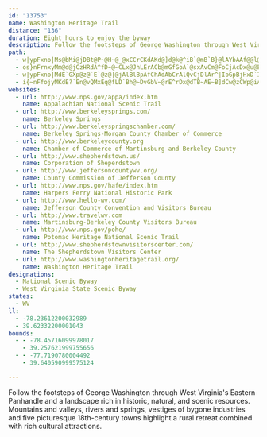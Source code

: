 ```yaml
---
id: "13753"
name: Washington Heritage Trail
distance: "136"
duration: Eight hours to enjoy the byway
description: Follow the footsteps of George Washington through West Virginia's Eastern Panhandle and a landscape rich in historic, natural, and scenic resources. Mountains and valleys, rivers and springs, vestiges of bygone industries and five picturesque 18th-century towns highlight a rural retreat combined with rich cultural attractions.
path:
  - w|ypFxno|Ms@bMi@jDBt@P~@H~@_@xCCrCKdAKd@]d@k@^iB`@mB`B}@lAYbAAf@@l@xA`JrCfE`BbB~@xBNxAI`@Wr@aA~@gHzCy@J_AS}FsBkGyDwLuD_AXeLfGSTOj@Ap@Fr@Nd@v@z@rJbDlBb@tI|@xAd@bJtErBpAhB`CdFrIxDzFlE~JrAfBx@j@~ClArBfBxCrAfH~F`BtBZv@X`Bd@dA\XXj@NlCn@nGzJtNl@lAVjAHfA@x@GrAmBlLEl@H~DCrAOvBo@nFc@dA[f@}DxDmB`Cu@dBs@~B]zC_BfXqIjm@iBfLB~@b@xAxIzXXt@x@~@vDrCbDz@tD~A~Z`Q|C`Cnd@t`@zy@nn@nFtDxRlK~B~ApAlApJhM`B~A|@j@~LfEnP`H~@XvNvBvCt@pLdI|RtKxA`A|A`BzIjLdBfBfDfC|EdC|RrG|M`IlRbJ`Al@l@h@|EvG~@hAlGhFvBvAvDxArCZ`AA|Ky@jC?lBFlGv@|BLbBK|FsAlDg@|EQfYdArF^bNfBtb@rGhB`@fDvA~QlJrSzJdCfAvBj@lXzElCv@|HfDfDx@rDLbC?bESt@JfEfCbATpAr@fAhBb@hBrA`L@~EH^?tC_@|DEbBNnANZdAfArAd@x@E^Od@i@`AiDTY`DiAz@{ATMXEbBp@nAXr@ChC[b@@dBl@^AzC_An@EdEDjB`@jAx@lBbCfFlCn@n@x@|Ad@rARxAIhEUjFDxANt@^n@vCxClBxAhEbCvFhB~AXdJ`C|G^bBl@dAl@lDlDb@r@rFjG|AtB|@|AdAfCn@v@~Ah@bM|Bt@XTZXj@nAnHr@pFhAjPn@~Dx@xDNfADlA_@pC_AfCoApBmCzCu@xAw@xBoArGk@rBuAfBaBpAgBl@oBfAsCfE}FhLqDvE_ShQcAr@oAXiAAsCeAcBeAcB_A{@YqBGoARiNfIqJfGeBlBcArBeAdEYrC?`FTbCl@|Bn@`Bt@xAbDvEdLpQrBzEzHnVhAlClJvQfCrFdA`Et@vGhA|F~G`XXfCCrB}Fjb@Yl@s@r@eAV{MyDs@EsCVyA@gM_BaFMcReE}EuAaLqCgDJwLzEmDv@}AFcDGuMw@}CPiDl@mGdDwb@xVuAbAmAtB_ApC[dCCtCRfDd@~Db@rFJdB?tCQ`D}A|DuAbB}AjAwUbNoE|C}BbAsChBiEzBeEzC}J~EgD~@oBMcCeAsByA}@_@eBm@gDq@
  - os}nFrnxyMm@d@jCzHRdA^fD~@~CLx@JhLErACb@mGfGoA`@sxAvCm@FoCjAcDx@u@EoJgCgLmCy@Qc@?oMpAkCf@uHrBmE~@y@FmV?ePM{Ke@iADwExBkBrAc@G}@cAePwRiAk@m@?oAHq`@hFgHp@wV`DwHf@iTPiO_@kJ?yPXu@~@{JbViCxCgHf@_a@iCoAUs@BYPUb@_@pASjAGrCWn@oPlD{ATqI`CsM`FaB`@uH|AoGd@{Gx@qDCoJm@oUaCoXmEmHyAmKsCwEeBoR{DyQyCcReBeBYgDfCo@xAiIj[`FfD|@~@dF`KxCrFpSva@zIdS`HhS~Lz_@dNf`@pMx_@v@fCxA`GhC~N|FjOnFfQ`FhLhu@vkByDrDs@f@{EdCg@n@sBbEqK|NsCnH{DxIi@d@{@^iE~@kFxAyRhHuQdFkBx@uBrAwAlAcI`GsAp@yDrAaDtAkBjAqDlCuDxEaGxHeOpVkKtNk\hf@iRv[qJtOi@rAiA~FgAzB[vAu@nIc@fCi@xAsC|EsB~AQb@G|An@zDbAlIi@jBoBnDmClDyClCeCjG{BxDiAfAeArBy@jCwB`J}IfXqAdC_BxAaAj@s@rBW`EYjC}B|LuEzSqAlEkGnOmAtHiC`FSjAo@nDEbAn@nKIvAiBnGu@lAmCrAi@|@Sx@g@lFm@`IYtB]lEyAbN{FsA}NsCcFs@yBy@cB_Ai@g@}BkAaA{DyAeE{DaHyBeC{@o@uIqDyOwEiAKeCn@eB|@_GfEeLtHsDfBeEv@_D@uFOwPkAsGS{BYyJQwERsDl@uJ~@wEr@}Hj@}XdDmCx@aEjDuAbCiA~CsDbPs@rBuAxBiAdAwCzAkLvC_Bx@qGzBgHpBgJfDaFjCqLhHiKtJgFrFeDrCuB~@eXfIuQrAkJxDcKrC}JdBgMhBkFj@kAd@}MhKeSfL_C|AgEzFiD`G]^e@R_AXwDd@qJlDiALiBSqDqBuAg@iADyAd@y@x@qE~GuA`BmGlJm@d@_Cz@cBzBcChCo@FcBGcBhAi@r@mG~FcArA{@fBgAdDm@dCArA^fHRzBZj@bCfCrArBvD~J~@bDCxF^fHBlFo@lJu@fE}AdEe@`E@xA\lDvJb_@fAtE@`Be@bPSdD_@xCe@`C_HjXyE~NcF`IwA`BeBxAeJjGiBfA{Bf@}M^iDBsAYiBw@wJaG}B}@gEm@oPgAmA@}JdByAb@wGlEwDzA{AdAaEfFmIhMaI`QkIfOe@rAyChQc@lBkIlZi@lCy@fG_@~A_@dAqKhOkEjI_CzCwSvO{@^y@N_PL{ARkDdAcQzG_E`DeArAsNxSuA`CiAtDwBrJeAjC_DbHiAjAqAr@gH~CkN|Ge@\gBlB}BrCwJzMgGzM_CzC}D~CcG`E{B\kOl@cGj@_El@oDfBaK~GcB`BeAjB]~@OlAu@nNo@`HmBfO}AbN[dC}@xCuAhCy@~@{MlMgGfFcAfAoBpC}@zAo@lBwD~NObBl@|GhAnHT~@R^bCxAjAfAXj@Rx@DtAOvA]pAaAnBmE~KIhBHr@Jj@Xr@x@jAHj@E^c@r@aDlCa@f@Sd@Ir@Aj@Fr@rCfMl@hB^v@fBxBxCpCh@r@Zt@XjA^lDB`AC|@Ot@iCrHOdBDlC^~AlDlKlAbCnCpCtFtEdAhA^l@^fAPvAVtE?`CgFzF_@n@Ul@s@hE?p@^pBEr@Wt@oCpBuAr@c@DcAEyDe@_A?_L~C_Bj@c@`@Yv@OfBOlDJlA\~Ab@vAt@xAb@LbDzBlAfAbEjGzChDzCdDzHlGjAdBn@nBXbB?fC]zGBvBN|Dl@vFX`Aj@fArCfFf@jBj@fGX`BbErMbD`I|HdHz@|Ad@|At@xEh@rB|DvJhCjH|CrGrCzGX~@ZzCRtPu@nHIdD@fHQx[EbAu@zCS`CDdFCvMn@dEvBnIbJnSjD`DxOlWPf@RrAsF`WcAdIsApOyAbJsAfGmF~HcAr@yARaAlBmAlD}SgMqKcHyAtF?f@Pb@xBhCpRjNpKzJ^b@Tp@Av@}@tBBh@Jt@|AjFNfB
  - w|ypFxno|MdE`GXp@z@`E`@z@|@jAlBlBpAfChAdAbCrAlQvCjDlAr^|IbGpBjHxD`IlFvI`EhPzItJrGxWnPzAl@fBJlCr@xDxBxAzAvA~@|Bp@hEdBdArAvC~BnEfB`DdBfGzI~BlEpF|LnBfC~E|EpPpLx@d@xEdBpBrCjAlCh@r@|@d@~R`GzAx@dBxAjCzE\PvJlDlAXzClAnK|@bCzA`MnJhAd@bRY|B[tA?rPzCtMrEJnCk@~HNdAZVt@RjEClGfB|D?nB_@fBIdBFtJvAlDZpM~C|DxApB`AxB~AxCdCrFtC`Fp@tLlFhAT|EIxDl@lKp@hAEt@SR_@\wAvCsFnDuD^Wh@GbD`@|A?|BMh@a@d@wAbAaKXu@n@eAx@qBn@sBh@{C`n@nUtzBxz@dAXlNtFnPbGbp@`WbcAv_@`IdD~NzHnf@dYlAn@dATr@BbA}Hn@wJnAkFb@{BNe@ZYb@At@^v@@bA_APaAQwH]}FL_DJkATiA\eAd@k@pBeB|EuCbC_Cn@sAPw@B{BCkBNgAdAgCv@kAXKrCDZYb@gBvCgPx@mC~@{Eb@qCxDsG|CiDxAyB|DyG^sAx@sENiC?sCc@sFZYf@QhB@~A~@fBxAdC~@jCX|I\rCXx@Tc@o@iAgCy@yAeB_HCq@F_@d@gA?SG_AYqABmBKg@mA_AOq@FuDt@uKMsABgDS_Bg@wBwCgHkDuF_BkDBaBX_BV{@\e@|BqBxB}DnBmEhBqAdJaDTQbALx@oA~BmGh@kBh@gAxO{QlI}MlAyBhA}AtByDHg@?aAOs@_B}AoC{AgAw@iAyA_BsCWoBq@uWOsBwA{DqByCqAqAo@sBOgBDeAb@uCN}B}@uNO_AcBgEHsAb@aDCkAcBcDaCyCw@_@uB]LmAj@_B|D{CT]Ni@Ei@m@gB}CsGYaDHuGIyAo@}BB{ATy@jA}BjBg@f@g@b@}@XcA?Wi@aCBeAd@sCr@eCl@u@~Aq@zAwAvDgFh@mAh@mCE{ETsGe@kC]gAyCyF_@uBSeBBy@^aB?w@a@sBWk@o@i@CUHOpADjBNzDp@lEWP[AQOM]Ec@Si@s@s@cBuEaGuGiFcG_GmEoD_BkBs@gAgFsD}CkCyBaDoBkBy@YC_@\UbEo@~@a@j@w@Vs@Ju@?oA[oAwDaIoOkXoFwGm@uDOeDLyBJ{FS_BcBoGyAeEc@{AMqBo@mCW_@_BgAkCkCkD{B}CyAeKkDQU@y@xA_CRs@?cAyAuJcCcKm@kA{CyCc@u@cByE}AkD_AaBiCaDNWnAFn@PtM~ExBj@lEZ`B?zQgAz@Wt@s@Pk@D{AE}@YaAmDaGyB_DcAgDUyA?m@~@_HfAuJ~@aLZ_GIoHEcTDy@v@{DNwAEmASeB_@gBCgALeCTaAnAsBtDkElAw@pFaCfDuBhA}B|AaBxA_CdByEx@yCTiBlAqC|Au@~@y@rBeCbGqRr@}AxAsElFgLd]inAbFcObB}At@Ul@K|DEd@KrDmDvCMrDxB~@?zI_C|@Mp@DrAf@rCxBhEZvABbH_BpEeElDqHd@q@rDsDpBsCnCgGr@qAz@iAbCkA`AYl@EdFRlAXzCpArCfBt@lAf@lAn@jAxBpB|EtDjBjAdBx@dAkCjCoI`@@b@NnTpNdI`Jx@l@lBbAz@Rx@l@fArAf@Xb@JhAGdIkBzA{F?}EXyBXaAd@u@\qANkDH_@^Ox@CfIuAdADfEf@~SdApE^bCW~B{@~AkAlBmBxA_@hA?pGzB`HbArGrAjOzDzCQnBaAfAkAz@oBpWa|@|AuEj@kAlDgEtLoIfHyFjNcKp@u@f@oAPyALgLAsAw@eF?y@x@oGRuL^eGNgAdAsDbA{ElC{QNm@bGyLfA{AxAsClEaLZmAH_AD{FhAgRhFm]V_HpDqVBmLQoBYwAe@wAqIwPk@yAg@sDQsIS}LB_C`@gGfIye@lRrKbFwWhAqCz@uApc@ah@v]}`@tJyH|DiCfJeEfIkCjUoG|G{B~CeBnAcAhCcC|AkBhAeBlDmHngAseDrDsGbD{D`B}Apn@sa@bG{GvCeF|AmDjAmDnAiFbAgGr@gOlIavBcB}cBi@ya@Fk[`]aFZKjJaGd@Gd[}@jBSdGmAlQnBpTjD\AT]BUf@qGFSb@Qj_@xHj_@hIl@BZMTi@Fg@dFcT\s@ZS\E|FtBd@Dh@jAlC`CfZtVtA~@fB}[rB{M^gDDmA?{OD_BtGul@tEc^\sAn@iG?eBmEaj@oB{SDm@FYjA_BlHcNpIsQBk@E_BOg@kFgNcAgAm@mAWWvCu@wAkGsP_{@yBaJuBaGaBgDgF_IkUcZgCiDyCwEcEiH{HiP@eAPe@z@aAHe@BqAM_Ae@_AwEoFkH|LiA|AqK`L[f@yBrDmHbOg@n@_B|CmA|A_CtAsAX_Qh@a[|NmDoNoAaG}GoXe@kBSSQ_Bc@aCqEqR}AkGoCuIcAyDo@{D[wC}@qPeA{Lw@aG}BiKcG}UoOel@sQml@uAoFwFqZ_O}y@mA}EiAwC_CsEgH{HuGwGeDiEqBkDeAeCuAgEg@X
  - i{~nFfojyMKdE?`En@vQMxEq@fLD`Bh@~DvGbV~@rE^rDx@dTB~AE~B]dCw@zCWp@iArBcCfCeBzBw@vAiAjC_@xAObDB~AJxB\tB|@vCx@dBpEhM~@lE\xCJzDm@|UAzDT~B`DzMbC`MZtFIdKFfEThEbBfNTxCNxC?jFUvGObAYvHDrFXlHr@xGfJzs@nAtGTz@
websites:
  - url: http://www.nps.gov/appa/index.htm
    name: Appalachian National Scenic Trail
  - url: http://www.berkeleysprings.com/
    name: Berkeley Springs
  - url: http://www.berkeleyspringschamber.com/
    name: Berkeley Springs-Morgan County Chamber of Commerce
  - url: http://www.berkeleycounty.org
    name: Chamber of Commerce of Martinsburg and Berkeley County
  - url: http://www.shepherdstown.us/
    name: Corporation of Sheperdstown
  - url: http://www.jeffersoncountywv.org/
    name: County Commission of Jefferson County
  - url: http://www.nps.gov/hafe/index.htm
    name: Harpers Ferry National Historic Park
  - url: http://www.hello-wv.com/
    name: Jefferson County Convention and Visitors Bureau
  - url: http://www.travelwv.com
    name: Martinsburg-Berkeley County Visitors Bureau
  - url: http://www.nps.gov/pohe/
    name: Potomac Heritage National Scenic Trail
  - url: http://www.shepherdstownvisitorscenter.com/
    name: The Shepherdstown Visitors Center
  - url: http://www.washingtonheritagetrail.org/
    name: Washington Heritage Trail
designations:
  - National Scenic Byway
  - West Virginia State Scenic Byway
states:
  - WV
ll:
  - -78.23612200032989
  - 39.62332200001043
bounds:
  - - -78.45716099978017
    - 39.257621999755656
  - - -77.7190780004492
    - 39.640590999575124

---
```


Follow the footsteps of George Washington through West Virginia's Eastern Panhandle and a landscape rich in historic, natural, and scenic resources. Mountains and valleys, rivers and springs, vestiges of bygone industries and five picturesque 18th-century towns highlight a rural retreat combined with rich cultural attractions.
